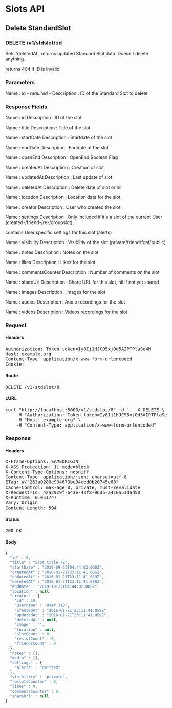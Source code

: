 # Slots API

## Delete StandardSlot

### DELETE /v1/stdslot/:id

Sets &#39;deletedAt&#39;, returns updated Standard Slot data. Doesn&#39;t delete anything.

returns 404 if ID is invalid

### Parameters

Name : id *- required -*
Description : ID of the Standard Slot to delete


### Response Fields

Name : id
Description : ID of the slot

Name : title
Description : Title of the slot

Name : startDate
Description : Startdate of the slot

Name : endDate
Description : Enddate of the slot

Name : openEnd
Description : OpenEnd Boolean Flag

Name : createdAt
Description : Creation of slot

Name : updatedAt
Description : Last update of slot

Name : deletedAt
Description : Delete date of slot or nil

Name : location
Description : Location data for the slot

Name : creator
Description : User who created the slot

Name : settings
Description : Only included if it&#39;s a slot of the current User (created-/friend-/re-/groupslot),

contains User specific settings for this slot (alerts)

Name : visibility
Description : Visibiltiy of the slot (private/friend/foaf/public)

Name : notes
Description : Notes on the slot

Name : likes
Description : Likes for the slot

Name : commentsCounter
Description : Number of comments on the slot

Name : shareUrl
Description : Share URL for this slot, nil if not yet shared

Name : images
Description : Images for the slot

Name : audios
Description : Audio recordings for the slot

Name : videos
Description : Videos recordings for the slot

### Request

#### Headers

<pre>Authorization: Token token=Iy8Ij1HJC95xj0d5AIPTPlaSe4M
Host: example.org
Content-Type: application/x-www-form-urlencoded
Cookie: </pre>

#### Route

<pre>DELETE /v1/stdslot/8</pre>

#### cURL

<pre class="request">curl &quot;http://localhost:5000/v1/stdslot/8&quot; -d &#39;&#39; -X DELETE \
	-H &quot;Authorization: Token token=Iy8Ij1HJC95xj0d5AIPTPlaSe4M&quot; \
	-H &quot;Host: example.org&quot; \
	-H &quot;Content-Type: application/x-www-form-urlencoded&quot;</pre>

### Response

#### Headers

<pre>X-Frame-Options: SAMEORIGIN
X-XSS-Protection: 1; mode=block
X-Content-Type-Options: nosniff
Content-Type: application/json; charset=utf-8
ETag: W/&quot;263a0288e934673be94eed0b20745e68&quot;
Cache-Control: max-age=0, private, must-revalidate
X-Request-Id: 42a29c9f-643e-43f8-96db-a410a51dad50
X-Runtime: 0.051747
Vary: Origin
Content-Length: 594</pre>

#### Status

<pre>200 OK</pre>

#### Body

```javascript
{
  "id" : 8,
  "title" : "Slot title 72",
  "startDate" : "2019-09-23T04:44:02.000Z",
  "createdAt" : "2016-01-21T23:11:41.066Z",
  "updatedAt" : "2016-01-21T23:11:41.089Z",
  "deletedAt" : "2016-01-21T23:11:41.088Z",
  "endDate" : "2019-10-23T04:44:02.000Z",
  "location" : null,
  "creator" : {
    "id" : 19,
    "username" : "User 318",
    "createdAt" : "2016-01-21T23:11:41.059Z",
    "updatedAt" : "2016-01-21T23:11:41.059Z",
    "deletedAt" : null,
    "image" : "",
    "location" : null,
    "slotCount" : 0,
    "reslotCount" : 0,
    "friendsCount" : 0
  },
  "notes" : [],
  "media" : [],
  "settings" : {
    "alerts" : "omitted"
  },
  "visibility" : "private",
  "reslotsCounter" : 0,
  "likes" : 0,
  "commentsCounter" : 0,
  "shareUrl" : null
}
```
